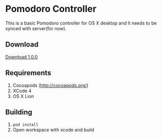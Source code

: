 # Pomodoro Controller

This is a basic Pomodoro controller for OS X desktop and it needs to be synced with server(for now).

## Download

[Download 1.0.0](https://github.com/umurgdk/pomodoro-controller/releases/download/1.0.0/Pomodoro.Controller.zip)

## Requirements

1. Cocoapods (http://cocoapods.org/)
2. XCode 4
3. OS X Lion

## Building

1. ```pod install```
2. Open workspace with xcode and build
